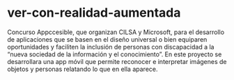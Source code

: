 # ver-con-realidad-aumentada
Concurso Appccesible, que organizan CILSA y Microsoft, para el desarrollo de aplicaciones que se basen en el diseño universal o bien equiparen oportunidades y faciliten la inclusión de personas con discapacidad a la “nueva sociedad de la información y el conocimiento”.  En este proyecto se desarrollara una app móvil que permite reconocer e interpretar imágenes de objetos y personas relatando lo que en ella aparece.
